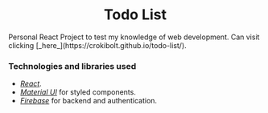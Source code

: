 <h1 align="center">Todo List</h1>

<p>
    Personal React Project to test my knowledge of web development.
    Can visit clicking [_here_](https://crokibolt.github.io/todo-list/).
</p>

### Technologies and libraries used
- [_React_](https://react.dev/).
- [_Material UI_](https://mui.com/) for styled components.
- [_Firebase_](https://firebase.google.com/) for backend and authentication.